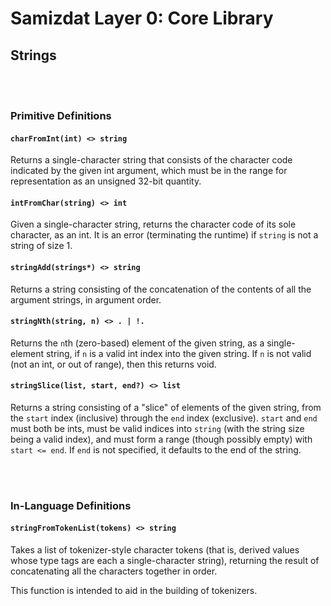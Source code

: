 Samizdat Layer 0: Core Library
==============================

Strings
-------

<br><br>
### Primitive Definitions

#### `charFromInt(int) <> string`

Returns a single-character string that consists of the character
code indicated by the given int argument, which must be in the
range for representation as an unsigned 32-bit quantity.

#### `intFromChar(string) <> int`

Given a single-character string, returns the character code
of its sole character, as an int. It is an error (terminating
the runtime) if `string` is not a string of size 1.

#### `stringAdd(strings*) <> string`

Returns a string consisting of the concatenation of the contents
of all the argument strings, in argument order.

#### `stringNth(string, n) <> . | !.`

Returns the `n`th (zero-based) element of the given string, as a
single-element string, if `n` is a valid int index into the given
string. If `n` is not valid (not an int, or out of range),
then this returns void.

#### `stringSlice(list, start, end?) <> list`

Returns a string consisting of a "slice" of elements of the given
string, from the `start` index (inclusive) through the `end` index
(exclusive). `start` and `end` must both be ints, must be valid indices
into `string` (with the string size being a valid index), and must form a
range (though possibly empty) with `start <= end`. If `end` is not
specified, it defaults to the end of the string.


<br><br>
### In-Language Definitions

#### `stringFromTokenList(tokens) <> string`

Takes a list of tokenizer-style character tokens (that is, derived values
whose type tags are each a single-character string), returning the result
of concatenating all the characters together in order.

This function is intended to aid in the building of tokenizers.
